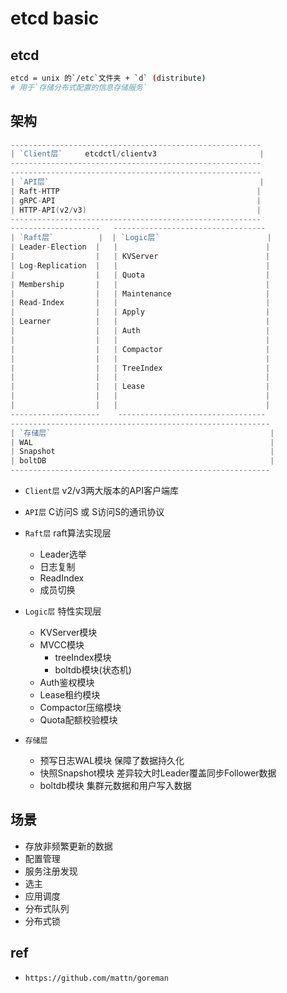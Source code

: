 # etcd basic

## etcd

```bash
etcd = unix 的`/etc`文件夹 + `d` (distribute) 
# 用于`存储分布式配置的信息存储服务`
```

## 架构

```go
--------------------------------------------------------
| `Client层`     etcdctl/clientv3                       |
--------------------------------------------------------
--------------------------------------------------------
| `API层`                                               |
| Raft-HTTP                                            |
| gRPC-API                                             |
| HTTP-API(v2/v3)                                      |
--------------------------------------------------------
--------------------   ----------------------------------
| `Raft层`          |  | `Logic层`                        |
| Leader-Election  |   |                                 |
|                  |   | KVServer                        |
| Log-Replication  |   |                                 |
|                  |   | Quota                           |
| Membership       |   |                                 |
|                  |   | Maintenance                     |
| Read-Index       |   |                                 |
|                  |   | Apply                           |
| Learner          |   |                                 |
|                  |   | Auth                            |
|                  |   |                                 |
|                  |   | Compactor                       |
|                  |   |                                 |
|                  |   | TreeIndex                       |
|                  |   |                                 |
|                  |   | Lease                           |
|                  |   |                                 |
|                  |   |                                 |
--------------------    ---------------------------------
----------------------------------------------------------
| `存储层`                                                 |
| WAL                                                     |
| Snapshot                                                |
| boltDB                                                  |
----------------------------------------------------------
```

- `Client层` v2/v3两大版本的API客户端库

- `API层` C访问S 或 S访问S的通讯协议

- `Raft层` raft算法实现层

  - Leader选举
  - 日志复制
  - ReadIndex
  - 成员切换

- `Logic层` 特性实现层

  - KVServer模块
  - MVCC模块
    - treeIndex模块
    - boltdb模块(状态机)
  - Auth鉴权模块
  - Lease租约模块
  - Compactor压缩模块
  - Quota配额校验模块

- `存储层`

  - 预写日志WAL模块 保障了数据持久化
  - 快照Snapshot模块 差异较大时Leader覆盖同步Follower数据
  - boltdb模块 集群元数据和用户写入数据

## 场景

- 存放非频繁更新的数据
- 配置管理
- 服务注册发现
- 选主
- 应用调度
- 分布式队列
- 分布式锁

## ref

- `https://github.com/mattn/goreman`
